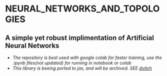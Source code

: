 # NEURAL_NETWORKS_AND_TOPOLOGIES

## A simple yet robust implimentation of Artificial Neural Networks

* *The repository is best used with google colab for faster training, use the .ipynb files(not updated) for running in notebook or colab*
* *This library is beeing ported to jax, and will be archived. SEE [dvitch](https://github.com/Amith225/dvitch)*
